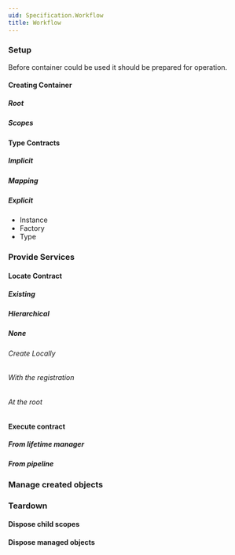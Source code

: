 ```yaml
---
uid: Specification.Workflow
title: Workflow
---
```


### Setup

Before container could be used it should be prepared for operation.

#### Creating Container

##### Root

##### Scopes

#### Type Contracts

##### Implicit

##### Mapping

##### Explicit

* Instance
* Factory
* Type

### Provide Services

#### Locate Contract

##### Existing

##### Hierarchical

##### None

###### Create Locally

###### With the registration

###### At the root

#### Execute contract

##### From lifetime manager

##### From pipeline

### Manage created objects

### Teardown

#### Dispose child scopes

#### Dispose managed objects